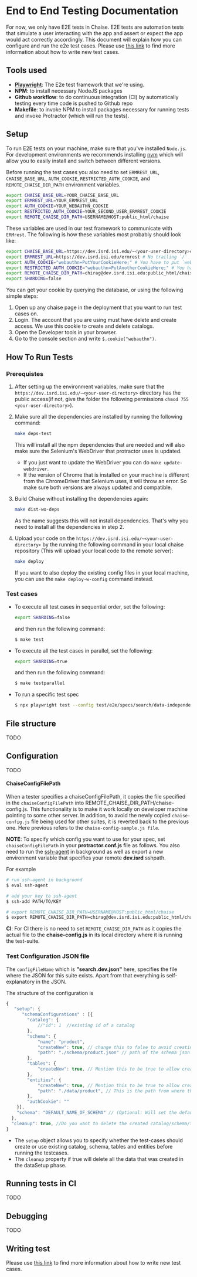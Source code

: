 # End to End Testing Documentation

For now, we only have E2E tests in Chaise. E2E tests are automation tests that simulate a user interacting with the app and assert or expect the app would act correctly accordingly. This document will explain how you can configure and run the e2e test cases. Please use [this link](e2e-test-writing.md) to find more information about how to write new test cases.


## Tools used
- [**Playwright**](https://playwright.dev/): The E2e test framework that we're using.
- **NPM**: to install necessary NodeJS packages
- **Github workflow**: to do continuous integration (CI) by automatically testing every time code is pushed to Github repo
- **Makefile**: to invoke NPM to install packages necessary for running tests and invoke Protractor (which will run the tests).

## Setup

To run E2E tests on your machine, make sure that you've installed `Node.js`. For development environments we recommends installing [nvm](https://github.com/nvm-sh/nvm#installing-and-updating) which will allow you to easily install and switch between different versions.

Before running the test cases you also need to set `ERMREST_URL`, `CHAISE_BASE_URL`, `AUTH_COOKIE`, `RESTRICTED_AUTH_COOKIE`, and `REMOTE_CHAISE_DIR_PATH` environment variables.

```sh
export CHAISE_BASE_URL=YOUR_CHAISE_BASE_URL
export ERMREST_URL=YOUR_ERMREST_URL
export AUTH_COOKIE=YOUR_WEBAUTHN_COOKIE
export RESTRICTED_AUTH_COOKIE=YOUR_SECOND_USER_ERMREST_COOKIE
export REMOTE_CHAISE_DIR_PATH=USERNAME@HOST:public_html/chaise
```

These variables are used in our test framework to communicate with `ERMrest`. The following is how these variables most probably should look like:

```sh
export CHAISE_BASE_URL=https://dev.isrd.isi.edu/~<your-user-directory>chaise # No trailing `/`
export ERMREST_URL=https://dev.isrd.isi.edu/ermrest # No trailing `/`
export AUTH_COOKIE="webauthn=PutYourCookieHere;" # You have to put `webauthn=` at the beginging and `;` at the end.
export RESTRICTED_AUTH_COOKIE="webauthn=PutAnotherCookieHere;" # You have to put `webauthn=` at the beginging and `;` at the end.
export REMOTE_CHAISE_DIR_PATH=chirag@dev.isrd.isi.edu:public_html/chaise # No trailing `/`
export SHARDING=false
```

You can get your cookie by querying the database, or using the following simple steps:

1. Open up any chaise page in the deployment that you want to run test cases on.
2. Login. The account that you are using must have delete and create access. We use this cookie to create and delete catalogs.
3. Open the Developer tools in your browser.
4. Go to the console section and write `$.cookie("webauthn")`.


## How To Run Tests
### Prerequistes
1. After setting up the environment variables, make sure that the `https://dev.isrd.isi.edu/~<your-user-directory>` directory has the public access(if not, give the folder the following permissions `chmod 755 <your-user-directory>`).

2. Make sure all the dependencies are installed by running the following command:

    ```sh
    make deps-test
    ```

    This will install all the npm dependencies that are needed and will also make sure the Selenium's WebDriver that protractor uses is updated.

    - If you just want to update the WebDriver you can do `make update-webdriver`.
    - If the version of Chrome that is installed on your machine is different from the ChromeDriver that Selenium uses, it will throw an error. So make sure both versions are always updated and compatible.


3. Build Chaise without installing the dependencies again:
    ```sh
    make dist-wo-deps
    ```
    As the name suggests this will not install dependencies. That's why you need to install all the dependencies in step 2.

4. Upload your code on the `https://dev.isrd.isi.edu/~<your-user-directory>` by the running the following command in your local chaise repository (This will upload your local code to the remote server):

    ```sh
    make deploy
    ```
    If you want to also deploy the existing config files in your local machine, you can use the `make deploy-w-config` command instead.


### Test cases
- To execute all test cases in sequential order, set the following:
  ```sh
  export SHARDING=false
  ```

  and then run the following command:

  ```sh
  $ make test
  ```

- To execute all the test cases in parallel, set the following:

  ```sh
  export SHARDING=true
  ```

  and then run the following command:

  ```sh
  $ make testparallel
  ```

- To run a specific test spec

    ```sh
    $ npx playwright test --config test/e2e/specs/search/data-independent/protractor.conf.js
    ```

## File structure

TODO

## Configuration

TODO

#### ChaiseConfigFilePath

When a tester specifies a chaiseConfigFilePath, it copies the file specified in the `chaiseConfigFilePath` into REMOTE_CHAISE_DIR_PATH/chaise-config.js. This functionality is to make it work locally on developer machine pointing to some other server. In addition, to avoid the newly copied `chaise-config.js` file being used for other suites, it is reverted back to the previous one. Here previous refers to the `chaise-config-sample.js file`.

**NOTE**: To specify which config you want to use for your spec, set `chaiseConfigFilePath` in your **protractor.conf.js** file as follows. You also need to run the [ssh-agent](http://mah.everybody.org/docs/ssh) in background as well as export a new environment variable that specifies your remote **dev.isrd** sshpath.

For example
```sh
# run ssh-agent in background
$ eval ssh-agent

# add your key to ssh-agent
$ ssh-add PATH/TO/KEY

# export REMOTE_CHAISE_DIR_PATH=USERNAME@HOST:public_html/chaise
$ export REMOTE_CHAISE_DIR_PATH=chirag@dev.isrd.isi.edu:public_html/chaise
```

**CI**: For CI there is no need to set `REMOTE_CHAISE_DIR_PATH` as it copies the actual file to the **chaise-config.js** in its local directory where it is running the test-suite.

### Test Configuration JSON file

The `configFileName` which is **"search.dev.json"** here, specifies the file where the JSON for this suite exists. Apart from that everything is self-explanatory in the JSON.

The structure of the configuration is
```javascript
{
   "setup": {
      "schemaConfigurations" : [{
        "catalog": {
            //"id": 1  //existing id of a catalog
        },
        "schema": {
            "name": "product",
            "createNew": true, // change this to false to avoid creating new schema
            "path": "./schema/product.json" // path of the schema json file in data_setup folder
        },
        "tables": {
            "createNew": true, // Mention this to be true to allow creating new tables
        },
        "entities": {
            "createNew": true, // Mention this to be true to allow creating new entities
            "path": "./data/product", // This is the path from where the json for the entities will be picked for import
        },
        "authCookie": ""
    }],
    "schema": "DEFAULT_NAME_OF_SCHEMA" // (Optional: Will set the default schema to the name you provide)
  },
  "cleanup": true, //Do you want to delete the created catalog/schema/tables/entities created in the setup phase
}
```

- The `setup` object  allows you to specify whether the test-cases should create or use existing catalog, schema, tables and entities before running the testcases.
- The `cleanup` property if true will delete all the data that was created in the dataSetup phase.


## Running tests in CI

TODO

## Debugging

TODO

## Writing test

Please use [this link](e2e-test-writing.md) to find more information about how to write new test cases.

